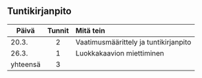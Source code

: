## Tuntikirjanpito

| Päivä    | Tunnit | Mitä tein  |
| -------- |:------:| :----------|
| 20.3.    | 2  | Vaatimusmäärittely ja tuntikirjanpito |
|26.3.| 1 | Luokkakaavion miettiminen |
| yhteensä | 3 |  |
